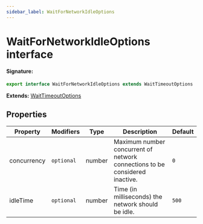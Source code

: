 ```yaml
---
sidebar_label: WaitForNetworkIdleOptions
---
```


# WaitForNetworkIdleOptions interface

#### Signature:

```typescript
export interface WaitForNetworkIdleOptions extends WaitTimeoutOptions
```

**Extends:** [WaitTimeoutOptions](./puppeteer.waittimeoutoptions.md)

## Properties

| Property    | Modifiers             | Type   | Description                                                                 | Default          |
| ----------- | --------------------- | ------ | --------------------------------------------------------------------------- | ---------------- |
| concurrency | <code>optional</code> | number | Maximum number concurrent of network connections to be considered inactive. | <code>0</code>   |
| idleTime    | <code>optional</code> | number | Time (in milliseconds) the network should be idle.                          | <code>500</code> |
